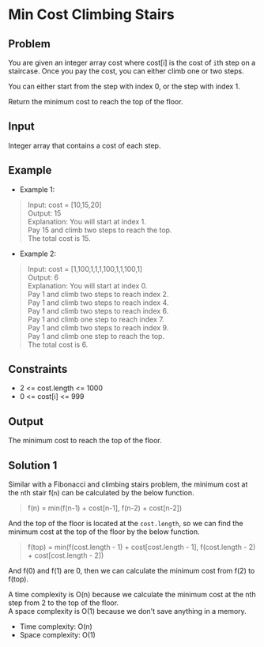 # Min Cost Climbing Stairs

## Problem

You are given an integer array cost where cost[i] is the cost of `i`th step on a staircase. Once you pay the cost, you can either climb one or two steps.

You can either start from the step with index 0, or the step with index 1.

Return the minimum cost to reach the top of the floor.

## Input

Integer array that contains a cost of each step.

## Example

- Example 1:

>Input: cost = [10,15,20]  
Output: 15  
Explanation: You will start at index 1.  
Pay 15 and climb two steps to reach the top.  
The total cost is 15.  

- Example 2:

>Input: cost = [1,100,1,1,1,100,1,1,100,1]  
Output: 6  
Explanation: You will start at index 0.  
Pay 1 and climb two steps to reach index 2.  
Pay 1 and climb two steps to reach index 4.  
Pay 1 and climb two steps to reach index 6.  
Pay 1 and climb one step to reach index 7.  
Pay 1 and climb two steps to reach index 9.  
Pay 1 and climb one step to reach the top.  
The total cost is 6.

## Constraints

- 2 <= cost.length <= 1000
- 0 <= cost[i] <= 999

## Output

The minimum cost to reach the top of the floor.

## Solution 1

Similar with a Fibonacci and climbing stairs problem, the minimum cost at the `n`th stair f(`n`) can be calculated by the below function.  

>f(n) = min(f(n-1) + cost[n-1], f(n-2) + cost[n-2])

And the top of the floor is located at the `cost.length`, so we can find the minimum cost at the top of the floor by the below function.

>f(top) = min(f(cost.length - 1) + cost[cost.length - 1], f(cost.length - 2) + cost[cost.length - 2])

And f(0) and f(1) are 0, then we can calculate the minimum cost from f(2) to f(top).

A time complexity is O(n) because we calculate the minimum cost at the nth step from 2 to the top of the floor.  
A space complexity is O(1) because we don't save anything in a memory.

- Time complexity: O(n)
- Space complexity: O(1)
